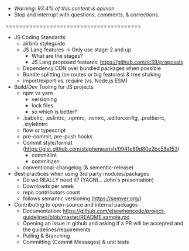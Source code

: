 - _Warning: 93.4% of this content is opinion_
- Stop and interrupt with questions, comments, & corrections.

========================================

- JS Coding Standards
    - airbnb styleguide
    - JS Lang features -> Only use stage-2 and up
        - What are the stages?
        - JS Lang proposed features: https://github.com/tc39/proposals
    - Dependency CDN over bundled packages when possible
    - Bundle splitting (on routes or big features) & tree shaking
    - import/export vs. require (vs. Node.js ESM)
- Build/Dev Tooling for JS projects
    - npm vs yarn
        - versioning
        - lock files
        - so which is better?
    - .babelrc, .eslintrc, .npmrc, .nvmrc, .editorconfig, .prettierrc, .stylelintrc
    - flow or typescript
    - pre-commit, pre-push hooks
    - Commit style/format (https://gist.github.com/stephenparish/9941e89d80e2bc58a153)
        - commitlint
        - commitizen
    - conventional-changelog (& sementic-release)
- Best practices when using 3rd party modules/packages
    - Do we REALLY need it? (YAGNI... John's presentation)
    - Downloads per week
    - repo contributors count
    - follows semantic versioning (https://semver.org/)
- Contributing to open-source and internal packages
    - Documentation: https://github.com/elsewhencode/project-guidelines/blob/master/README.sample.md
    - Opening an issue in github and asking if a PR will be accepted and the guidelines/requirements
    - Pulling & Branching
    - Committing (Commit Messages) & unit tests


